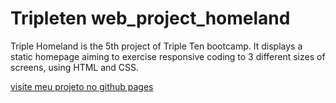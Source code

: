 # Tripleten web_project_homeland

Triple Homeland is the 5th project of Triple Ten bootcamp. It displays a static homepage aiming to exercise responsive coding to 3 different sizes of screens, using HTML and CSS.

[visite meu projeto no github pages](https://vinigerhardt.github.io/web_project_homeland/)
